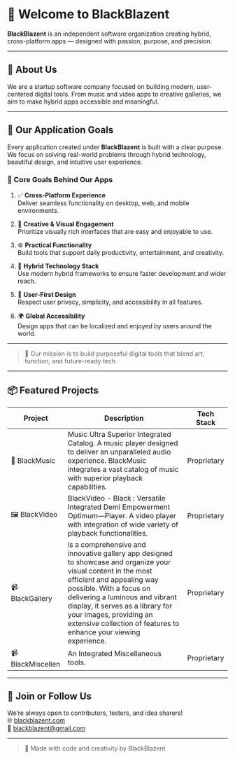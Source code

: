 # 🔹 Welcome to BlackBlazent

**BlackBlazent** is an independent software organization creating hybrid, cross-platform apps — designed with passion, purpose, and precision.

---

## 🚀 About Us

We are a startup software company focused on building modern, user-centered digital tools. From music and video apps to creative galleries, we aim to make hybrid apps accessible and meaningful.

---

## 🎯 Our Application Goals

Every application created under **BlackBlazent** is built with a clear purpose. We focus on solving real-world problems through hybrid technology, beautiful design, and intuitive user experience.

### 🌟 Core Goals Behind Our Apps

1.  
    ✅ **Cross-Platform Experience**  
    Deliver seamless functionality on desktop, web, and mobile environments.

2.  
    🎨 **Creative & Visual Engagement**  
    Prioritize visually rich interfaces that are easy and enjoyable to use.

3.  
    ⚙️ **Practical Functionality**  
    Build tools that support daily productivity, entertainment, and creativity.

4.  
    📱 **Hybrid Technology Stack**  
    Use modern hybrid frameworks to ensure faster development and wider reach.

5.  
    🔐 **User-First Design**  
    Respect user privacy, simplicity, and accessibility in all features.

6.  
    🌍 **Global Accessibility**  
    Design apps that can be localized and enjoyed by users around the world.

---

> 🧭 Our mission is to build purposeful digital tools that blend art, function, and future-ready tech.
---

## 📦 Featured Projects

| Project | Description | Tech Stack |
|--------|-------------|------------|
| 🎵 BlackMusic | Music Ultra Superior Integrated Catalog. A music player designed to deliver an unparalleled audio experience. BlackMusic integrates a vast catalog of music with superior playback capabilities. | Proprietary |
| 🖼️ BlackVideo | BlackVideo - Black : Versatile Integrated Demi Empowerment Optimum—Player. A video player with integration of wide variety of playback functionalities. | Proprietary |
| 📹 BlackGallery |  is a comprehensive and innovative gallery app designed to showcase and organize your visual content in the most efficient and appealing way possible. With a focus on delivering a luminous and vibrant display, it serves as a library for your images, providing an extensive collection of features to enhance your viewing experience. | Proprietary |
| 📹 BlackMiscellen |  An Integrated Miscellaneous tools.  | Proprietary |

---

## 👤 Join or Follow Us

We’re always open to contributors, testers, and idea sharers!  
🌐 [blackblazent.com]( www-blackblazent-com.vercel.app )  
📧 blackblazent@gmail.com

---

> 🖤 Made with code and creativity by BlackBlazent

